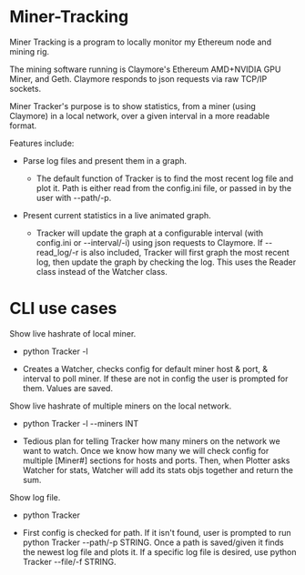 # Miner-Tracking

Miner Tracking is a program to locally monitor my Ethereum node and mining rig.

The mining software running is Claymore's Ethereum AMD+NVIDIA GPU Miner, and Geth. Claymore responds to json requests via raw TCP/IP sockets.

Miner Tracker's purpose is to show statistics, from a miner (using Claymore) in a local network, over a given interval in a more readable format.

Features include:

* Parse log files and present them in a graph.

  * The default function of Tracker is to find the most recent log file and plot it. Path is either read from the config.ini file, or passed in by the user with --path/-p.

* Present current statistics in a live animated graph.

  * Tracker will update the graph at a configurable interval (with config.ini or --interval/-i) using json requests to Claymore. If --read_log/-r is also included, Tracker will first graph the most recent log, then update the graph by checking the log. This uses the Reader class instead of the Watcher class.


# CLI use cases

Show live hashrate of local miner.

* python Tracker -l

* Creates a Watcher, checks config for default miner host & port, & interval to poll miner. If these are not in config the user is prompted for them. Values are saved.

Show live hashrate of multiple miners on the local network.

* python Tracker -l --miners INT

* Tedious plan for telling Tracker how many miners on the network we want to watch. Once we know how many we will check config for multiple [Miner#] sections for hosts and ports.
Then, when Plotter asks Watcher for stats, Watcher will add its stats objs together and return the sum.

Show log file.

* python Tracker

* First config is checked for path. If it isn't found, user is prompted to run python Tracker --path/-p STRING. Once a path is saved/given it finds the newest log file and plots it. If a specific log file is desired, use python Tracker --file/-f STRING.

